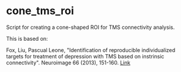 # cone_tms_roi
Script for creating a cone-shaped ROI for TMS connectivity analysis.

This is based on: 

Fox, Liu, Pascual Leone, "Identification of reproducible individualized targets for treatment of depression with TMS based on instrinsic connectivity". Neuroimage 66 (2013), 151-160. [Link](https://www.ncbi.nlm.nih.gov/pubmed/23142067)
